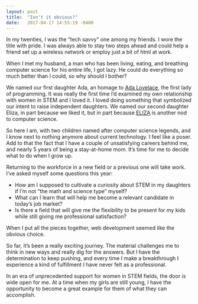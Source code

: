 ```yaml
---
layout: post
title:  "Isn't it obvious?"
date:   2017-04-17 14:55:19 -0400
---
```



In my twenties, I was the “tech savvy” one among my friends. I wore the title with pride. I was always able to stay two steps ahead and could help a friend set up a wireless network or employ just a bit of html at work. 

When I met my husband, a man who has been living, eating, and breathing computer science for his entire life, I got lazy. He could do everything so much better than I could, so why should I bother? 

We named our first daughter Ada, an homage to [Ada Lovelace](https://en.wikipedia.org/wiki/Ada_Lovelace), the first lady of programming. It was really the first time I’d examined my own relationship with women in STEM and I loved it. I loved doing something that symbolized our intent to raise independent daughters. We named our second daughter Eliza, in part because we liked it, but in part because [ELIZA](https://en.wikipedia.org/wiki/ELIZA) is another nod to computer science. 

So here I am, with two children named after computer science legends, and I know next to nothing anymore about current technology. I feel like a poser. Add to that the fact that I have a couple of unsatisfying careers behind me, and nearly 5 years of being a stay-at-home mom. It’s time for me to decide what to do when I grow up. 

Returning to the workforce in a new field or a previous one will take work. I’ve asked myself some questions this year: 

- How am I supposed to cultivate a curiosity about STEM in my daughters if I’m not “the math and science type” myself? 
- What can I learn that will help me become a relevant candidate in today’s job market? 
- Is there a field that will give me the flexibility to be present for my kids while still giving me professional satisfaction? 

When I put all the pieces together, web development seemed like the obvious choice. 

So far, it’s been a really exciting journey. The material challenges me to think in new ways and really dig for the answers. But I have the determination to keep pushing, and every time I make a breakthrough I experience a kind of fulfillment I have never felt as a professional. 

In an era of unprecedented support for women in STEM fields, the door is wide open for me. At a time when my girls are still young, I have the opportunity to become a great example for them of what they can accomplish. 


